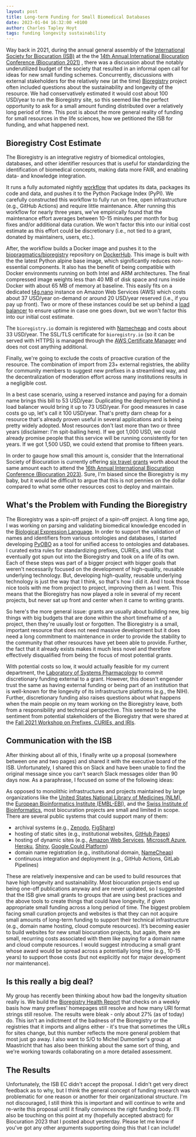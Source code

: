 ```yaml
---
layout: post
title: Long-term Funding for Small Biomedical Databases
date: 2023-01-04 16:32:00 +0100
author: Charles Tapley Hoyt
tags: funding longevity sustainability
---
```


Way back in 2021, during the annual general assembly of
the [International Society for Biocuration (ISB)](https://www.biocuration.org) at the
the [14th Annual International Biocuration Conference (Biocuration 2021)](https://www.biocuration.org/14th-annual-biocuration-conference-virtual/)
,
there was a discussion about the notably underutilized budget of the society that resulted in an informal open call for
ideas for new small funding schemes. Concurrently, discussions with external stakeholders for the relatively new
(at the time) [Bioregistry](https://bioregistry.io) project often included questions about the sustainability and
longevity of the resource. We had conservatively estimated it would cost about 100 USD/year to run the
Bioregistry site, so this seemed like the perfect opportunity to ask for a small amount funding distributed over a
relatively long period of time. This post is about the more general reality of funding for small resources in the life
sciences, how we petitioned the ISB for funding, and what happened next.

## Bioregistry Cost Estimate

The Bioregistry is an integrative registry of biomedical ontologies, databases, and other identifier resources that
is useful for standardizing the identification of biomedical concepts, making data more FAIR, and enabling data-
and knowledge integration.

It runs a fully automated nightly [workflow](https://github.com/biopragmatics/bioregistry/actions/workflows/update.yml)
that updates its data, packages its code and data, and pushes it to the Python Package Index (PyPI). We carefully
constructed this workflow to fully run on free, open infrastructure (e.g., GitHub Actions) and require little
maintenance. After running this workflow for nearly three years, we've empirically found that the maintenance effort
averages between 10-15 minutes per month for bug fixes and/or additional data curation. We won't factor this into our
initial cost estimate as this effort could be discretionary (i.e., not tied to a grant, donated by maintainers, users,
etc.).

After, the workflow builds a Docker image
and pushes it to the [biopragmatics/bioregistry](https://hub.docker.com/r/biopragmatics/bioregistry) repository
on [DockerHub](https://hub.docker.com). This image is built with the the latest Python alpine base image, which
significantly reduces non-essential components. It also has the benefit of being compatible with Docker environments
running on both Intel and ARM architectures. The final compressed image weights less than 40 MB of disk space and
runs inside Docker with about 65 MB of memory at baseline. This easily fits on a dedicated
[t4g.nano](https://aws.amazon.com/ec2/instance-types/t4/) instance on Amazon Web Services (AWS) which
costs about 37 USD/year on-demand or around 20 USD/year reserved (i.e., if you pay up front). Two or more of these
instances could be set up behind a [load balancer](https://aws.amazon.com/what-is/load-balancing/) to ensure uptime in
case one goes down, but we won't factor this into our initial cost estimate.

The `bioregistry.io` domain is registered with [Namecheap](https://www.namecheap.com) and costs about
33 USD/year. The SSL/TLS certificate for `bioregistry.io` (so it can be served with HTTPS) is managed through the
[AWS Certificate Manager](https://aws.amazon.com/certificate-manager/) and does not cost anything additional.

Finally, we're going to exclude the costs of proactive curation of the resource. The combination of import from
23+ external registries, the ability for community members to suggest new prefixes in a streamlined way, and the
decentralization of moderation effort across many institutions results in a negligible cost.

In a best case scenario, using a reserved instance and paying for a domain name brings this bill to 53 USD/year.
Duplicating the deployment behind a load balancer would bring it up to 73 USD/year. For good measures in case costs go
up, let's call it 100 USD/year. That's pretty darn cheap for a resource that's already proven useful in several
applications and is being pretty widely adopted. Most resources don't last more than two or three years (disclaimer: I'm
spit-balling here). If we got 1,000 USD, we could already promise people that this service will be running consistently
for ten years. If we got 1,500 USD, we could extend that promise to fifteen years.

In order to gauge how small this amount is, consider that the International Society of Biocuration
is currently offering [six travel grants](https://www.biocuration.org/travel-fellowship/) worth about the same amount
each to attend
the [16th Annual International Biocuration Conference (Biocuration 2023)](https://biocuration2023.github.io/).
Sure, I'm biased since the Bioregistry is my baby, but it would be difficult to argue that this is not pennies on the
dollar compared to what some other resources cost to deploy and maintain.

## What's the Problem with Funding the Bioregistry

The Bioregistry was a spin-off project of a spin-off project. A long time ago, I was working on parsing and validating
biomedical knowledge encoded in the [Biological Expression Language](https://biological-expression-language.github.io/).
In order to support the validation of names and identifiers from various ontologies and databases, I started developing
[PyOBO](https://github.com/pyobo/pyobo) as a tool for unified access to ontologies and databases. I curated extra rules
for standardizing prefixes, CURIEs, and URIs that eventually got spun out into the Bioregistry and took on a life of its
own. Each of these steps was part of a bigger project with bigger goals that weren't necessarily focused on the
development of high-quality, reusable underlying technology. But, developing high-quality, reusable underlying
technology is just the way that I think, so that's how I did it. And I took those nice tools with me from project to
project, improving them as I went. This means that the Bioregistry has now played a role in several of my recent
projects, but never sat up front and center when it came to writing grants.

So here's the more general issue: grants are usually about building new, big things with big budgets that are done
within the short timeframe of a project, then they're usually lost or forgotten. The Bioregistry is a small, important
resource that does not need massive development but it does need a long commitment to maintenance in order to provide
the stability to the community that other resources have yet been able to provide. Further, the fact that it already
exists makes it much less novel and therefore effectively disqualified from being the focus of most potential grants.

With potential costs so low, it would actually feasible for my current department,
the [Laboratory of Systems Pharmacology](https://labsyspharm.org) to commit discretionary funding external to a grant.
However, this doesn't engender trust the same as having external funding or being part of an institution that is
well-known for the longevity of its infrastructure platforms (e.g., the NIH). Further, discretionary funding
also raises questions about what happens when the main people on my team working on the Bioregistry leave,
both from a responsibility and technical perspective. This seemed to be the sentiment from potential stakeholders
of the Bioregistry that were shared at
the [Fall 2021 Workshop on Prefixes, CURIEs, and IRIs](https://biopragmatics.github.io/workshops/WPCI2021.html).

## Communication with the ISB

After thinking about all of this, I finally write up a proposal (somewhere between one and two pages) and shared
it with the executive board of the ISB. Unfortunately, I shared this on Slack and have been unable to find the original
message since you can't search Slack messages older than 90 days now. As a paraphrase, I focused on some of the
following ideas:

As opposed to monolithic infrastructures and projects maintained by large
organizations like
the [United States National Library of Medicines (NLM)](https://www.nlm.nih.gov),
the [European Bioinformatics Institute (EMBL-EBI)](https://www.ebi.ac.uk), and
the [Swiss Institute of Bioinformatics](https://www.sib.swiss), most
biocuration projects are small and limited in scope. There are several
public systems that could support many of them:

- archival systems (e.g., [Zenodo](https://zenodo.org), [FigShare](https://figshare.com))
- hosting of static sites (e.g., institutional websites, [GitHub Pages](https://pages.github.com/))
- hosting of dynamic sites (e.g., [Amazon Web Services](https://aws.amazon.com/),
  [Microsoft Azure](https://azure.microsoft.com/en-us/), [Heroku](https://www.heroku.com/),
  [Shiny](https://www.shinyapps.io/), [Google Could Platform](https://cloud.google.com/))
- domain name registration (e.g., institutional domain, [NameCheap](https://www.namecheap.com/))
- continuous integration and deployment (e.g., GitHub Actions, GitLab Pipelines)

These are relatively inexpensive and can be used to build resources that have high longevity and sustainability.
Most biocuration projects end up being one-off publications anyway and are never updated, so I suggested that the ISB
give small grants to groups that are using best practices and the above tools to create things that could have
longevity, if given appropriate small funding across a long period of time. The biggest problem facing small curation
projects and websites is that they can not acquire small amounts of long-term funding to support their technical
infrastructure (e.g., domain name hosting, cloud compute resources). It’s becoming easier to build websites for new
small biocuration projects, but again, there are small, recurring costs associated with them like paying for a domain
name and cloud compute resources. I would suggest introducing a small grant whose award would be spread across a
potentially long time (e.g., 10-15 years) to support those costs (but not explicitly not for major development nor
maintenance).

## Is this really a big deal?

My group has recently been thinking about how bad the longevity situation really is. We build the [Bioregistry Health
Report](https://biopragmatics.github.io/bioregistry/health/) that checks on a weekly basis how many prefixes' homepages
still resolve and how many URI format strings still resolve. The results were bleak - only about 27% (as of today) do.
This isn't an indictment of the badness of the Bioregistry or the registries that it imports and aligns either - it's
true that sometimes the URLs for sites change, but this number reflects the more general problem that most just go away.
I also want to S/O to Michel Dumontier's group at Maastricht that has also been thinking about the
same sort of thing, and we're working towards collaborating on a more detailed assessment.

## The Results

Unfortunately, the ISB EC didn't accept the proposal. I didn't get very direct feedback as to why, but I think the
general concept of funding research was problematic for one reason or another for their organizational structure. I'm
not discouraged, I still think this is important and will continue to write and re-write this proposal until it finally
convinces the right funding body. I'll also be touching on this point at my (hopefully accepted abstract) for
Biocuration 2023 that I posted about yesterday. Please let me know if you've got any other arguments supporting doing
this that I can include!

